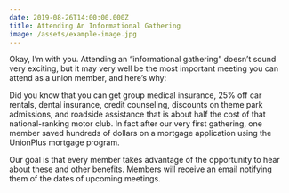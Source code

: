 ```yaml
---
date: 2019-08-26T14:00:00.000Z
title: Attending An Informational Gathering
image: /assets/example-image.jpg
---
```


Okay, I’m with you. Attending an “informational gathering” doesn’t sound very exciting, but it may very well be the most important meeting you can attend as a union member, and here’s why:

Did you know that you can get group medical insurance, 25% off car rentals, dental insurance, credit counseling, discounts on theme park admissions, and roadside assistance that is about half the cost of that national-ranking motor club. In fact after our very first gathering, one member saved hundreds of dollars on a mortgage application using the UnionPlus mortgage program.

Our goal is that every member takes advantage of the opportunity to hear about these and other benefits. Members will receive an email notifying them of the dates of upcoming meetings.
